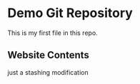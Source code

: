 # Demo Git Repository

This is my first file in this repo.

## Website Contents

just a stashing modification